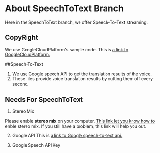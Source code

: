 # About SpeechToText Branch
Here in the SpeechToText branch, we offer Speech-To-Text streaming.


## CopyRight
We use GoogleCloudPlatform's sample code. 
This is [a link to GoogleCloudPlatform.](https://github.com/GoogleCloudPlatform/java-docs-samples)

##Speech-To-Text
1. We use Google speech API to get the translation results of the voice.
2. These files provide voice translation results by cutting them off every second.

## Needs For SpeechToText
1. Stereo Mix

Please enable **stereo mix** on your computer.
[This link let you know how to enble stereo mix.](https://www.howtogeek.com/howto/39532/how-to-enable-stereo-mix-in-windows-7-to-record-audio/)
If you still have a problem, [this link will help you out.](https://answers.microsoft.com/en-us/windows/forum/all/how-to-enable-stereo-mix-in-windows-10/4c51b5da-d56c-42c1-bb9d-bc9fccf8fa48)

2. Google API
This is [a link to Google speech-to-text api.](https://cloud.google.com/speech-to-text)

3. Google Speech API Key
